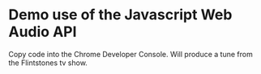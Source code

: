 # Demo use of the Javascript Web Audio API

Copy code into the Chrome Developer Console. Will produce a tune from the Flintstones tv show.
